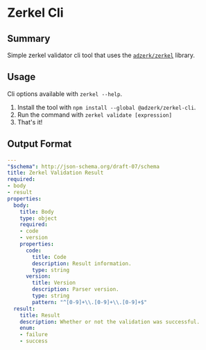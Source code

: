 # Zerkel Cli

## Summary

Simple zerkel validator cli tool that uses the [`adzerk/zerkel`](https://github.com/adzerk/zerkel) library.

## Usage

Cli options available with `zerkel --help`.

1. Install the tool with `npm install --global @adzerk/zerkel-cli`.
1. Run the command with `zerkel validate [expression]`
1. That's it!

## Output Format

```yaml
---
"$schema": http://json-schema.org/draft-07/schema
title: Zerkel Validation Result
required:
- body
- result
properties:
  body:
    title: Body
    type: object
    required:
    - code
    - version
    properties:
      code:
        title: Code
        description: Result information.
        type: string
      version:
        title: Version
        description: Parser version.
        type: string
        pattern: "^[0-9]+\\.[0-9]+\\.[0-9]+$"
  result:
    title: Result
    description: Whether or not the validation was successful.
    enum:
    - failure
    - success
```

